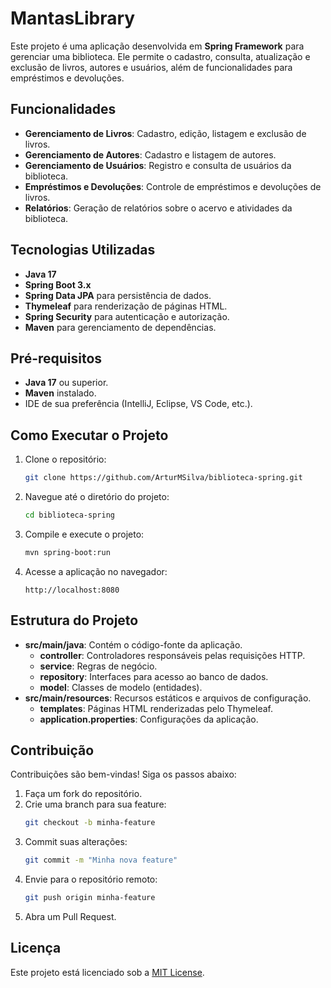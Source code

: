 # MantasLibrary

Este projeto é uma aplicação desenvolvida em **Spring Framework** para gerenciar uma biblioteca. Ele permite o cadastro, consulta, atualização e exclusão de livros, autores e usuários, além de funcionalidades para empréstimos e devoluções.

## Funcionalidades

- **Gerenciamento de Livros**: Cadastro, edição, listagem e exclusão de livros.
- **Gerenciamento de Autores**: Cadastro e listagem de autores.
- **Gerenciamento de Usuários**: Registro e consulta de usuários da biblioteca.
- **Empréstimos e Devoluções**: Controle de empréstimos e devoluções de livros.
- **Relatórios**: Geração de relatórios sobre o acervo e atividades da biblioteca.

## Tecnologias Utilizadas

- **Java 17**
- **Spring Boot 3.x**
- **Spring Data JPA** para persistência de dados.
- **Thymeleaf** para renderização de páginas HTML.
- **Spring Security** para autenticação e autorização.
- **Maven** para gerenciamento de dependências.

## Pré-requisitos

- **Java 17** ou superior.
- **Maven** instalado.
- IDE de sua preferência (IntelliJ, Eclipse, VS Code, etc.).

## Como Executar o Projeto

1. Clone o repositório:
    ```bash
    git clone https://github.com/ArturMSilva/biblioteca-spring.git
    ```
2. Navegue até o diretório do projeto:
    ```bash
    cd biblioteca-spring
    ```
3. Compile e execute o projeto:
    ```bash
    mvn spring-boot:run
    ```
4. Acesse a aplicação no navegador:
    ```
    http://localhost:8080
    ```

## Estrutura do Projeto

- **src/main/java**: Contém o código-fonte da aplicação.
  - **controller**: Controladores responsáveis pelas requisições HTTP.
  - **service**: Regras de negócio.
  - **repository**: Interfaces para acesso ao banco de dados.
  - **model**: Classes de modelo (entidades).
- **src/main/resources**: Recursos estáticos e arquivos de configuração.
  - **templates**: Páginas HTML renderizadas pelo Thymeleaf.
  - **application.properties**: Configurações da aplicação.

## Contribuição

Contribuições são bem-vindas! Siga os passos abaixo:

1. Faça um fork do repositório.
2. Crie uma branch para sua feature:
    ```bash
    git checkout -b minha-feature
    ```
3. Commit suas alterações:
    ```bash
    git commit -m "Minha nova feature"
    ```
4. Envie para o repositório remoto:
    ```bash
    git push origin minha-feature
    ```
5. Abra um Pull Request.

## Licença

Este projeto está licenciado sob a [MIT License](LICENSE).